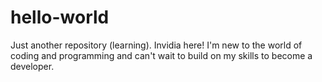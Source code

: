 # hello-world
Just another repository (learning).
Invidia here! I'm new to the world of coding and programming and can't wait to build on my skills to become a developer.

